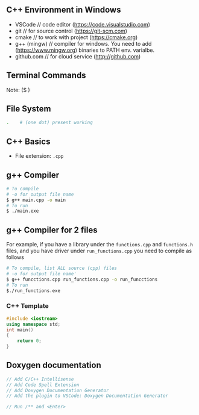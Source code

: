 ## C++ Environment in Windows
- VSCode // code editor (https://code.visualstudio.com)
- git // for source control (https://git-scm.com)
- cmake // to work with project (https://cmake.org)
- g++ (mingw) // compiler for windows. You need to add (https://www.mingw.org) binaries to PATH env. varialbe.
- github.com // for cloud service (http://github.com)

## Terminal Commands
Note: ($ )

## File System
``` bash
.    # (one dot) present working
```
## C++ Basics
- File extension: `.cpp`

## g++ Compiler
```bash
# To compile
# -o for output file name
$ g++ main.cpp -o main
# To run
$ ./main.exe
```

## g++ Compiler for 2 files
For example, if you have a library 
under the `functions.cpp` and `functions.h` files,
and you have driver under `run_functions.cpp` you need to compile as follows
```bash
# To compile, list ALL source (cpp) files
# -o for output file name'
$ g++ funcctions.cpp run_functions.cpp -o run_funcctions
# To run
$./run_functions.exe
```

### C++ Template
```cpp
#include <iostream>
using namespace std;
int main()
{
    return 0;
}
```

## Doxygen documentation
```cpp
// Add C/C++ Intellisense
// Add Code Spell Extension
// Add Doxygen Documentation Generator
// Add the plugin to VSCode: Doxygen Documentation Generator

// Run /** and <Enter>
```